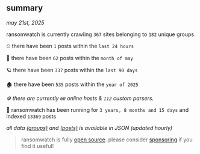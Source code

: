 
## summary
_may 21st, 2025_

ransomwatch is currently crawling `367` sites belonging to `182` unique groups

⏲ there have been `1` posts within the `last 24 hours`

🦈 there have been `62` posts within the `month of may`

🪐 there have been `337` posts within the `last 90 days`

🏚 there have been `535` posts within the `year of 2025`

_⚙️ there are currently `60` online hosts & `112` custom parsers._

🦕 ransomwatch has been running for `3 years, 8 months and 15 days` and indexed `13369` posts

_all data  [(groups)](http://https://dataleak.hopeless99.top//groups) and [(posts)](http://https://dataleak.hopeless99.top//posts) is available in JSON (updated hourly)_

> ransomwatch is fully [open source](https://github.com/joshhighet/ransomwatch#ransomwatch--). please consider [sponsoring](https://github.com/sponsors/joshhighet) if you find it useful!

